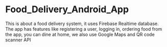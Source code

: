 # Food_Delivery_Android_App
This is about a food delivery system, it uses Firebase Realtime database.
The app has features like registering a user, logging in, ordering food from the app, you can dine at home, we also use Google Maps and QR code scanner API



